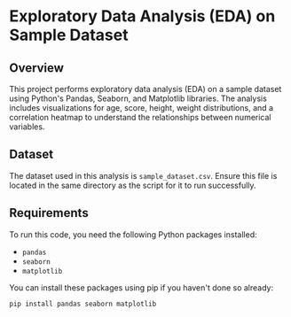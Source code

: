 # Exploratory Data Analysis (EDA) on Sample Dataset

## Overview
This project performs exploratory data analysis (EDA) on a sample dataset using Python's Pandas, Seaborn, and Matplotlib libraries. The analysis includes visualizations for age, score, height, weight distributions, and a correlation heatmap to understand the relationships between numerical variables.

## Dataset
The dataset used in this analysis is `sample_dataset.csv`. Ensure this file is located in the same directory as the script for it to run successfully.

## Requirements
To run this code, you need the following Python packages installed:

- `pandas`
- `seaborn`
- `matplotlib`

You can install these packages using pip if you haven't done so already:

```bash
pip install pandas seaborn matplotlib
